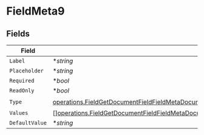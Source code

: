 # FieldMeta9


## Fields

| Field                                                                                                                                                                                                                      | Type                                                                                                                                                                                                                       | Required                                                                                                                                                                                                                   | Description                                                                                                                                                                                                                |
| -------------------------------------------------------------------------------------------------------------------------------------------------------------------------------------------------------------------------- | -------------------------------------------------------------------------------------------------------------------------------------------------------------------------------------------------------------------------- | -------------------------------------------------------------------------------------------------------------------------------------------------------------------------------------------------------------------------- | -------------------------------------------------------------------------------------------------------------------------------------------------------------------------------------------------------------------------- |
| `Label`                                                                                                                                                                                                                    | **string*                                                                                                                                                                                                                  | :heavy_minus_sign:                                                                                                                                                                                                         | N/A                                                                                                                                                                                                                        |
| `Placeholder`                                                                                                                                                                                                              | **string*                                                                                                                                                                                                                  | :heavy_minus_sign:                                                                                                                                                                                                         | N/A                                                                                                                                                                                                                        |
| `Required`                                                                                                                                                                                                                 | **bool*                                                                                                                                                                                                                    | :heavy_minus_sign:                                                                                                                                                                                                         | N/A                                                                                                                                                                                                                        |
| `ReadOnly`                                                                                                                                                                                                                 | **bool*                                                                                                                                                                                                                    | :heavy_minus_sign:                                                                                                                                                                                                         | N/A                                                                                                                                                                                                                        |
| `Type`                                                                                                                                                                                                                     | [operations.FieldGetDocumentFieldFieldMetaDocumentsFieldsResponse200ApplicationJSONResponseBody9Type](../../models/operations/fieldgetdocumentfieldfieldmetadocumentsfieldsresponse200applicationjsonresponsebody9type.md) | :heavy_check_mark:                                                                                                                                                                                                         | N/A                                                                                                                                                                                                                        |
| `Values`                                                                                                                                                                                                                   | [][operations.FieldGetDocumentFieldFieldMetaDocumentsFieldsValues](../../models/operations/fieldgetdocumentfieldfieldmetadocumentsfieldsvalues.md)                                                                         | :heavy_minus_sign:                                                                                                                                                                                                         | N/A                                                                                                                                                                                                                        |
| `DefaultValue`                                                                                                                                                                                                             | **string*                                                                                                                                                                                                                  | :heavy_minus_sign:                                                                                                                                                                                                         | N/A                                                                                                                                                                                                                        |